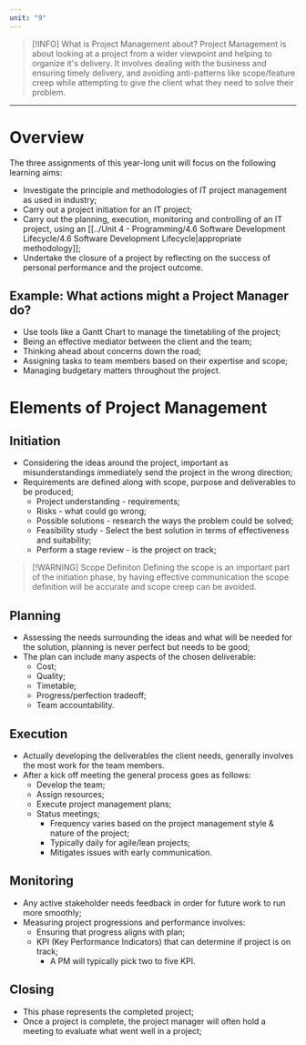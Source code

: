 ```yaml
---
unit: "9"
---
```


> [!INFO] What is Project Management about?
> Project Management is about looking at a project from a wider viewpoint and helping to organize it's delivery. It involves dealing with the business and ensuring timely delivery, and avoiding anti-patterns like scope/feature creep while attempting to give the client what they need to solve their problem.

---
# Overview
The three assignments of this year-long unit will focus on the following learning aims:
- Investigate the principle and methodologies of IT project management as used in industry;
- Carry out a project initiation for an IT project;
- Carry out the planning, execution, monitoring and controlling of an IT project, using an [[../Unit 4 - Programming/4.6 Software Development Lifecycle/4.6 Software Development Lifecycle|appropriate methodology]];
- Undertake the closure of a project by reflecting on the success of personal performance and the project outcome.
## Example: What actions might a Project Manager do?
- Use tools like a Gantt Chart to manage the timetabling of the project;
- Being an effective mediator between the client and the team;
- Thinking ahead about concerns down the road;
- Assigning tasks to team members based on their expertise and scope;
- Managing budgetary matters throughout the project.
# Elements of Project Management
## Initiation
- Considering the ideas around the project, important as misunderstandings immediately send the project in the wrong direction;
- Requirements are defined along with scope, purpose and deliverables to be produced;
	- Project understanding - requirements;
	- Risks - what could go wrong;
	- Possible solutions - research the ways the problem could be solved;
	- Feasibility study - Select the best solution in terms of effectiveness and suitability;
	- Perform a stage review - is the project on track;

> [!WARNING] Scope Definiton
> Defining the scope is an important part of the initiation phase, by having effective communication the scope definition will be accurate and scope creep can be avoided.
## Planning
- Assessing the needs surrounding the ideas and what will be needed for the solution, planning is never perfect but needs to be good;
- The plan can include many aspects of the chosen deliverable:
	- Cost;
	- Quality;
	- Timetable;
	- Progress/perfection tradeoff;
	- Team accountability.
## Execution
- Actually developing the deliverables the client needs, generally involves the most work for the team members.
- After a kick off meeting the general process goes as follows:
	- Develop the team;
	- Assign resources;
	- Execute project management plans;
	- Status meetings;
		- Frequency varies based on the project management style & nature of the project;
		- Typically daily for agile/lean projects;
		- Mitigates issues with early communication.
## Monitoring
- Any active stakeholder needs feedback in order for future work to run more smoothly;
- Measuring project progressions and performance involves:
	- Ensuring that progress aligns with plan;
	- KPI (Key Performance Indicators) that can determine if project is on track;
		- A PM will typically pick two to five KPI.
## Closing
 - This phase represents the completed project;
 - Once a project is complete, the project manager will often hold a meeting to evaluate what went well in a project;